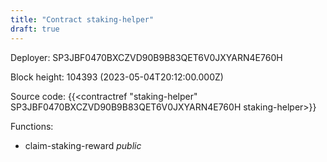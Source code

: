 ```yaml
---
title: "Contract staking-helper"
draft: true
---
```

Deployer: SP3JBF0470BXCZVD90B9B83QET6V0JXYARN4E760H


 



Block height: 104393 (2023-05-04T20:12:00.000Z)

Source code: {{<contractref "staking-helper" SP3JBF0470BXCZVD90B9B83QET6V0JXYARN4E760H staking-helper>}}

Functions:

* claim-staking-reward _public_
